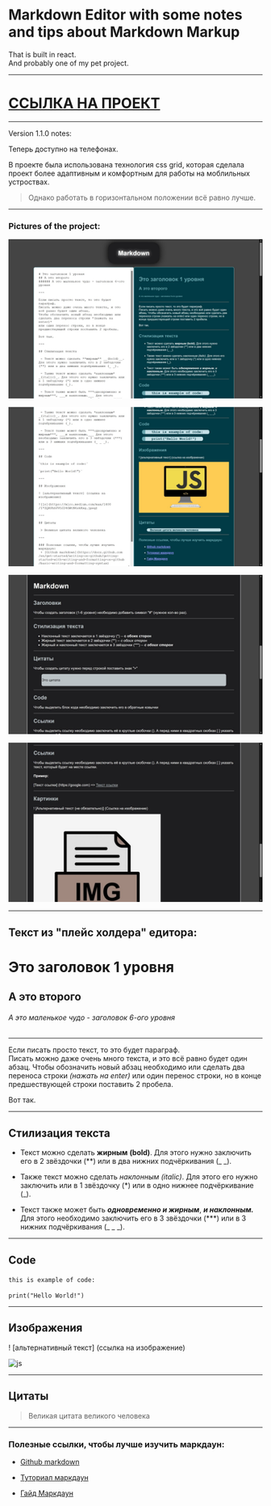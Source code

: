 # Markdown Editor with some notes and tips about Markdown Markup

That is built in react.  
And probably one of my pet project. 

---

# **[ССЫЛКА НА ПРОЕКТ](https://daniilboyarinkov.github.io/markdown-learning-editor/)**

---

Version 1.1.0 notes:

Теперь доступно на телефонах.

В проекте была использована технология css grid, которая сделала проект более адаптивным и комфортным для работы на моблильных устроствах. 

> Однако работать в горизонтальном положении всё равно лучше.

---

### **Pictures of the project:**

![](./public/imgs/1.jpg)

![](./public/imgs/2.jpg)

![](./public/imgs/3.jpg)

![](./public/imgs/4.jpg)

---

## **Текст из "плейс холдера" едитора:**

# Это заголовок 1 уровня  
## А это второго
###### А это маленькое чудо - заголовок 6-ого уровня

---

Если писать просто текст, то это будет параграф.  
Писать можно даже очень много текста, и это всё равно будет один абзац.
Чтобы обозначить новый абзац необходимо или сделать два переноса строки *(нажать на enter)*
или один перенос строки, но в конце предшествующей строки поставить 2 пробела.    

Вот так.

---

## Стилизация текста

 - Текст можно сделать **жирным** __(bold)__. Для этого нужно заключить его в 2 звёздочки (**) или в два нижних подчёркивания (_ _).

 - Также текст можно сделать *наклонным* _(italic)_. Для этого его нужно заключить или в 1 звёздочку (*) или в одно нижнее подчёркивание (_).

 - Текст также может быть ***одновременно и жирным***, ___и наклонным.___ Для этого необходимо заключить его в 3 звёздочки (***) или в 3 нижних подчёркивания (_ _ _).

---

## Code

`this is example of code:`

`print("Hello World!")`

---

## Изображения

! [альтернативный текст] (ссылка на изображение)

![js](https://miro.medium.com/max/1400/1*ZQAVhhVVOJ24GWtN6skKxg.jpeg)

---

## Цитаты 

 > Великая цитата великого человека

---

### Полезные ссылки, чтобы лучше изучить маркдаун:
 + [Github markdown](https://docs.github.com/en/get-started/writing-on-github/getting-started-with-writing-and-formatting-on-github/basic-writing-and-formatting-syntax)
 
 + [Туториал маркдаун](https://www.markdowntutorial.com)
 
 + [Гайд Маркдаун](https://www.markdownguide.org)
